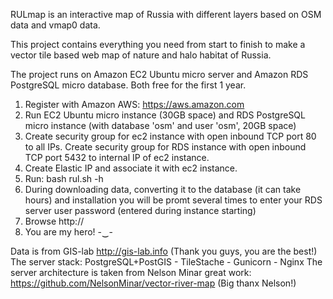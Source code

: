 RULmap is an interactive map of Russia with different layers based on OSM data and vmap0 data. 

This project contains everything you need from start to finish to make a vector tile based web map of nature and halo habitat of Russia.

The project runs on Amazon EC2 Ubuntu micro server and Amazon RDS PostgreSQL micro database. Both free for the first 1 year.

1. Register with Amazon AWS: https://aws.amazon.com
2. Run EC2 Ubuntu micro instance (30GB space) and RDS PostgreSQL micro instance (with database 'osm' and user 'osm', 20GB space) 
3. Create security group for ec2 instance with open inbound TCP port 80 to all IPs. Create security group for RDS instance with open inbound TCP port 5432 to internal IP of ec2 instance.
4. Create Elastic IP and associate it with ec2 instance.
5. Run: bash rul.sh -h <amazon rds hostname>
6. During downloading data, converting it to the database (it can take hours) and installation you will be promt several times to enter your RDS server user password (entered during instance starting)
7. Browse http://<Your Elastic IP>
8. You are my hero! -‿-

Data is from GIS-lab http://gis-lab.info (Thank you guys, you are the best!)
The server stack: PostgreSQL+PostGIS - TileStache - Gunicorn - Nginx
The server architecture is taken from Nelson Minar great work: https://github.com/NelsonMinar/vector-river-map (Big thanx Nelson!)
